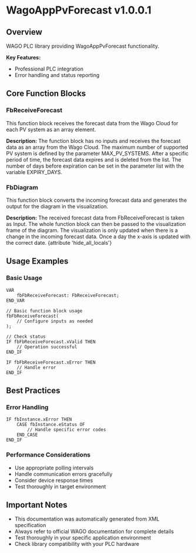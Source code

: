 # WagoAppPvForecast v1.0.0.1

## Overview
WAGO PLC library providing WagoAppPvForecast functionality.

**Key Features:**
- Professional PLC integration
- Error handling and status reporting

## Core Function Blocks

### FbReceiveForecast
This function block receives the forecast data from the Wago Cloud for each PV system as an array element.

**Description:**
The function block has no inputs and receives the forecast data as an array from the Wago Cloud. The maximum number of supported PV system is defined by the parameter MAX_PV_SYSTEMS. After a specific period of time, the forecast data expires and is deleted from the list. The number of days before expiration can be set in the parameter list with the variable EXPIRY_DAYS.

### FbDiagram
This function block converts the incoming forecast data and generates the output for the diagram in the visualization.

**Description:**
The received forecast data from FbReceiveForecast is taken as Input. The whole function block can then be passed to the visualization frame of the diagram. The visualization is only updated when there is a change in the incoming forecast data. Once a day the x-axis is updated with the correct date. {attribute 'hide_all_locals'}

## Usage Examples

### Basic Usage
```iec
VAR
    fbFbReceiveForecast: FbReceiveForecast;
END_VAR

// Basic function block usage
fbFbReceiveForecast(
    // Configure inputs as needed
);

// Check status
IF fbFbReceiveForecast.xValid THEN
    // Operation successful
END_IF

IF fbFbReceiveForecast.xError THEN
    // Handle error
END_IF
```

## Best Practices

### Error Handling
```iec
IF fbInstance.xError THEN
    CASE fbInstance.eStatus OF
        // Handle specific error codes
    END_CASE
END_IF
```

### Performance Considerations
- Use appropriate polling intervals
- Handle communication errors gracefully
- Consider device response times
- Test thoroughly in target environment

## Important Notes

- This documentation was automatically generated from XML specification
- Always refer to official WAGO documentation for complete details
- Test thoroughly in your specific application environment
- Check library compatibility with your PLC hardware

